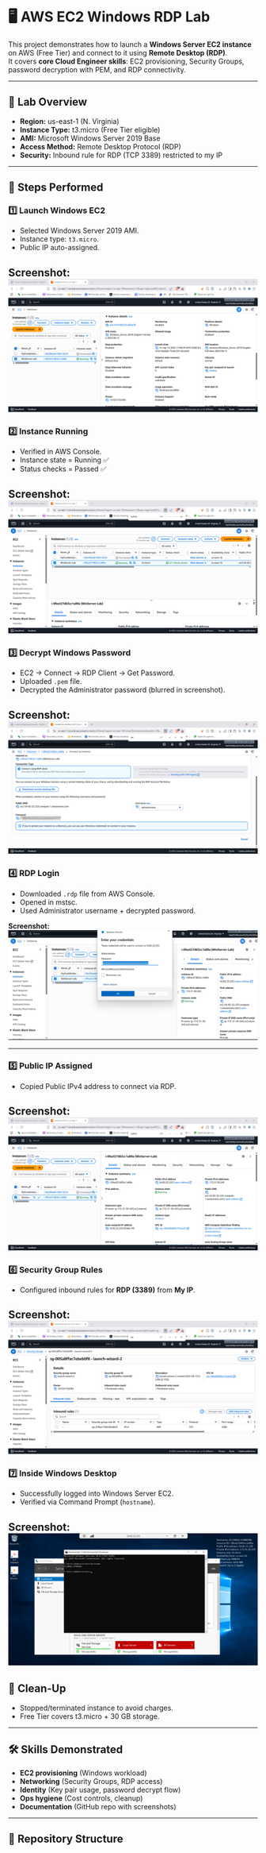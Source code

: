 # 🖥️ AWS EC2 Windows RDP Lab

This project demonstrates how to launch a **Windows Server EC2 instance** on AWS (Free Tier) and connect to it using **Remote Desktop (RDP)**.  
It covers **core Cloud Engineer skills**: EC2 provisioning, Security Groups, password decryption with PEM, and RDP connectivity.

---

## 📌 Lab Overview
- **Region:** us-east-1 (N. Virginia)  
- **Instance Type:** t3.micro (Free Tier eligible)  
- **AMI:** Microsoft Windows Server 2019 Base  
- **Access Method:** Remote Desktop Protocol (RDP)  
- **Security:** Inbound rule for RDP (TCP 3389) restricted to my IP  

---

## 🚀 Steps Performed

### 1️⃣ Launch Windows EC2
- Selected Windows Server 2019 AMI.  
- Instance type: `t3.micro`.  
- Public IP auto-assigned.  

**Screenshot:**  
[![01-AMI](https://github.com/yashkumarunt/aws-ec2-windows-rdp-lab/blob/main/01-AMI.png)](https://github.com/yashkumarunt/aws-ec2-windows-rdp-lab/blob/main/01-AMI.png)
---

### 2️⃣ Instance Running
- Verified in AWS Console.  
- Instance state = Running ✅  
- Status checks = Passed ✅  

**Screenshot:**  
[![02-aws-console](https://github.com/yashkumarunt/aws-ec2-windows-rdp-lab/blob/main/02-aws-console.png)](https://github.com/yashkumarunt/aws-ec2-windows-rdp-lab/blob/main/02-aws-console.png)
---

### 3️⃣ Decrypt Windows Password
- EC2 → Connect → RDP Client → Get Password.  
- Uploaded `.pem` file.  
- Decrypted the Administrator password (blurred in screenshot).  

**Screenshot:**  
[![03-decrypted-password](https://github.com/yashkumarunt/aws-ec2-windows-rdp-lab/blob/main/03-decrypted-password.png)](https://github.com/yashkumarunt/aws-ec2-windows-rdp-lab/blob/main/03-decrypted-password.png)
---

### 4️⃣ RDP Login
- Downloaded `.rdp` file from AWS Console.  
- Opened in mstsc.  
- Used Administrator username + decrypted password.  

**Screenshot:**  
[![04-rdp-login](https://github.com/yashkumarunt/aws-ec2-windows-rdp-lab/blob/main/04-rdp-login.png)](https://github.com/yashkumarunt/aws-ec2-windows-rdp-lab/blob/main/04-rdp-login.png)


---

### 5️⃣ Public IP Assigned
- Copied Public IPv4 address to connect via RDP.  

**Screenshot:**  
[![05-public-ip](https://github.com/yashkumarunt/aws-ec2-windows-rdp-lab/blob/main/05-public-ip.png)](https://github.com/yashkumarunt/aws-ec2-windows-rdp-lab/blob/main/05-public-ip.png)
---

### 6️⃣ Security Group Rules
- Configured inbound rules for **RDP (3389)** from **My IP**.  

**Screenshot:**  
[![06-security-groups](https://github.com/yashkumarunt/aws-ec2-windows-rdp-lab/blob/main/06-security-groups.png)](https://github.com/yashkumarunt/aws-ec2-windows-rdp-lab/blob/main/06-security-groups.png)
---

### 7️⃣ Inside Windows Desktop
- Successfully logged into Windows Server EC2.  
- Verified via Command Prompt (`hostname`).  

**Screenshot:**  
[![07-inside-windows-desktop](https://github.com/yashkumarunt/aws-ec2-windows-rdp-lab/blob/main/07-inside-windows-desktop.png)](https://github.com/yashkumarunt/aws-ec2-windows-rdp-lab/blob/main/07-inside-windows-desktop.png)
---

## 🧹 Clean-Up
- Stopped/terminated instance to avoid charges.  
- Free Tier covers t3.micro + 30 GB storage.  

---

## 🛠️ Skills Demonstrated
- **EC2 provisioning** (Windows workload)  
- **Networking** (Security Groups, RDP access)  
- **Identity** (Key pair usage, password decrypt flow)  
- **Ops hygiene** (Cost controls, cleanup)  
- **Documentation** (GitHub repo with screenshots)  

---

## 📂 Repository Structure
